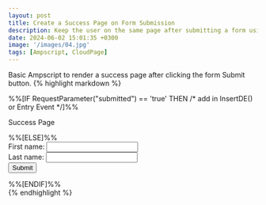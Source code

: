 ```yaml
---
layout: post
title: Create a Success Page on Form Submission
description: Keep the user on the same page after submitting a form using RequestParameter()... 
date: 2024-06-02 15:01:35 +0300
image: '/images/04.jpg'
tags: [Ampscript, CloudPage]
---
```


Basic Ampscript to render a success page after clicking the form Submit button.
{% highlight markdown %}
<div class="container">
    <div class="row">
        <div class="col">
            %%[IF RequestParameter("submitted") == 'true' THEN
            /* add in InsertDE() or Entry Event */]%%
            <p>Success Page</p>
            %%[ELSE]%%
            <form action="%%=RequestParameter('PAGEURL')=%%" method="post">
                <div>
                    <label for="firstname">First name:</label>
                    <input type="text" id="firstname" name="firstname">
                </div>
                <div>
                    <label for="lastname">Last name:</label>
                    <input type="text" id="lastname" name="lastname">
                </div>
                    <input name="submitted" type="hidden" value="true">
                    <button class="button" type="submit" value="Submit">Submit</button>
            </form>
            %%[ENDIF]%%
        </div>
    </div>
</div>
{% endhighlight %}